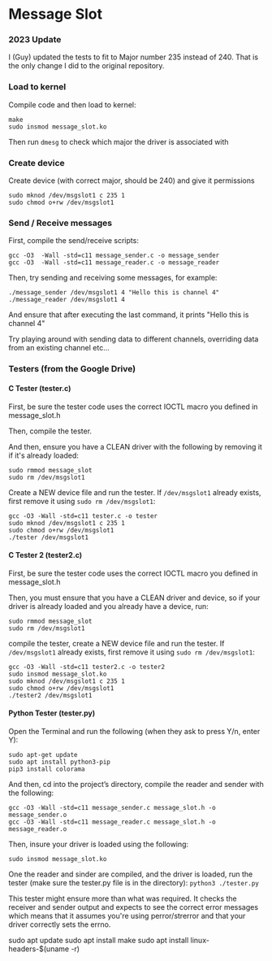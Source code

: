 # Message Slot

### 2023 Update

I (Guy) updated the tests to fit to Major number 235 instead of 240.
That is the only change I did to the original repository.

### Load to kernel
Compile code and then load to kernel:

```
make
sudo insmod message_slot.ko
```
Then run `dmesg` to check which major the driver is associated with
### Create device
Create device (with correct major, should be 240) and give it permissions
```
sudo mknod /dev/msgslot1 c 235 1
sudo chmod o+rw /dev/msgslot1
```
### Send / Receive messages
First, compile the send/receive scripts:
```
gcc -O3  -Wall -std=c11 message_sender.c -o message_sender
gcc -O3  -Wall -std=c11 message_reader.c -o message_reader
```

Then, try sending and receiving some messages, for example:
```
./message_sender /dev/msgslot1 4 "Hello this is channel 4"
./message_reader /dev/msgslot1 4
```
And ensure that after executing the last command, it prints "Hello this is channel 4"

Try playing around with sending data to different channels, overriding data from an existing channel etc...

### Testers (from the Google Drive) 
#### C Tester (tester.c)
First, be sure the tester code uses the correct IOCTL macro you defined in message_slot.h

Then, compile the tester.
 
And then, ensure you have a CLEAN driver with the following by removing it if it's already loaded:
```
sudo rmmod message_slot
sudo rm /dev/msgslot1
```
Create a NEW device file and run the tester. If `/dev/msgslot1` already exists, first remove it using `sudo rm /dev/msgslot1`: 

```
gcc -O3 -Wall -std=c11 tester.c -o tester
sudo mknod /dev/msgslot1 c 235 1
sudo chmod o+rw /dev/msgslot1
./tester /dev/msgslot1
```

#### C Tester 2 (tester2.c)
First, be sure the tester code uses the correct IOCTL macro you defined in message_slot.h

Then, you must ensure that you have a CLEAN driver and device, so if your driver is already loaded and you already have a device, run:
```
sudo rmmod message_slot
sudo rm /dev/msgslot1
```
compile the tester, create a NEW device file and run the tester. If `/dev/msgslot1` already exists, first remove it using `sudo rm /dev/msgslot1`: 

```
gcc -O3 -Wall -std=c11 tester2.c -o tester2
sudo insmod message_slot.ko
sudo mknod /dev/msgslot1 c 235 1
sudo chmod o+rw /dev/msgslot1
./tester2 /dev/msgslot1
```

#### Python Tester (tester.py)
Open the Terminal and run the following (when they ask to press Y/n, enter Y):
```
sudo apt-get update
sudo apt install python3-pip
pip3 install colorama
```


And then, cd into the project’s directory, compile the reader and sender with the following:
```
gcc -O3 -Wall -std=c11 message_sender.c message_slot.h -o message_sender.o
gcc -O3 -Wall -std=c11 message_reader.c message_slot.h -o message_reader.o
```

Then, insure your driver is loaded using the following:
```
sudo insmod message_slot.ko
```

One the reader and sinder are compiled, and the driver is loaded, run the tester (make sure the tester.py file is in the directory):
`python3 ./tester.py`

This tester might ensure more than what was required. It checks the receiver and sender output and expects to
see the correct error messages which means that it assumes you're using perror/strerror
and that your driver correctly sets the errno.


sudo apt update
sudo apt install make
sudo apt install linux-headers-$(uname -r)
